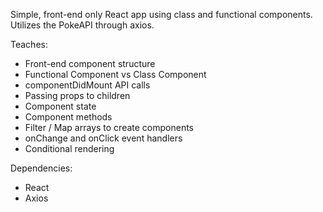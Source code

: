 Simple, front-end only React app using class and functional components. Utilizes the PokeAPI through axios.

Teaches:
- Front-end component structure
- Functional Component vs Class Component
- componentDidMount API calls
- Passing props to children
- Component state
- Component methods
- Filter / Map arrays to create components
- onChange and onClick event handlers
- Conditional rendering

Dependencies:
- React
- Axios
